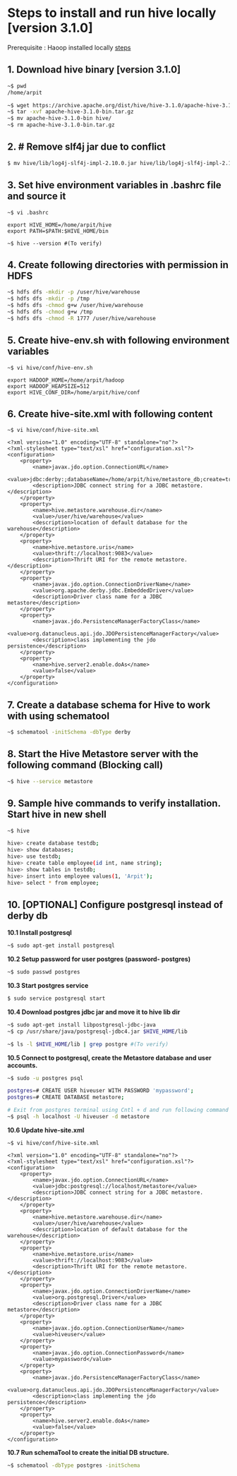 # Steps to install and run hive locally [version 3.1.0]
 
Prerequisite : Haoop installed locally [steps](hadoop-3.1.1.md)
## 1. Download hive binary [version 3.1.0]
``` bash
~$ pwd
/home/arpit

~$ wget https://archive.apache.org/dist/hive/hive-3.1.0/apache-hive-3.1.0-bin.tar.gz
~$ tar -xvf apache-hive-3.1.0-bin.tar.gz
~$ mv apache-hive-3.1.0-bin hive/
~$ rm apache-hive-3.1.0-bin.tar.gz
``` 

## 2. # Remove slf4j jar due to conflict  
``` bash
$ mv hive/lib/log4j-slf4j-impl-2.10.0.jar hive/lib/log4j-slf4j-impl-2.10.0.jar.bak
```

## 3. Set hive environment variables in .bashrc file and source it
```.env
~$ vi .bashrc

export HIVE_HOME=/home/arpit/hive
export PATH=$PATH:$HIVE_HOME/bin

~$ hive --version #(To verify)
```

## 4. Create following directories with permission in HDFS 
``` bash
~$ hdfs dfs -mkdir -p /user/hive/warehouse
~$ hdfs dfs -mkdir -p /tmp
~$ hdfs dfs -chmod g+w /user/hive/warehouse
~$ hdfs dfs -chmod g+w /tmp
~$ hdfs dfs -chmod -R 1777 /user/hive/warehouse
```

## 5. Create hive-env.sh with following environment variables
```.env
~$ vi hive/conf/hive-env.sh

export HADOOP_HOME=/home/arpit/hadoop
export HADOOP_HEAPSIZE=512
export HIVE_CONF_DIR=/home/arpit/hive/conf
```

## 6. Create hive-site.xml with following content
```.env
~$ vi hive/conf/hive-site.xml

<?xml version="1.0" encoding="UTF-8" standalone="no"?>
<?xml-stylesheet type="text/xsl" href="configuration.xsl"?>
<configuration>
    <property>
        <name>javax.jdo.option.ConnectionURL</name>
        <value>jdbc:derby:;databaseName=/home/arpit/hive/metastore_db;create=true</value>
        <description>JDBC connect string for a JDBC metastore.</description>
    </property>
    <property>
        <name>hive.metastore.warehouse.dir</name>
        <value>/user/hive/warehouse</value>
        <description>location of default database for the warehouse</description>
    </property>
    <property>
        <name>hive.metastore.uris</name>
        <value>thrift://localhost:9083</value>
        <description>Thrift URI for the remote metastore.</description>
    </property>
    <property>
        <name>javax.jdo.option.ConnectionDriverName</name>
        <value>org.apache.derby.jdbc.EmbeddedDriver</value>
        <description>Driver class name for a JDBC metastore</description>
    </property>
    <property>
        <name>javax.jdo.PersistenceManagerFactoryClass</name>
        <value>org.datanucleus.api.jdo.JDOPersistenceManagerFactory</value>
        <description>class implementing the jdo persistence</description>
    </property>
    <property>
        <name>hive.server2.enable.doAs</name>
        <value>false</value>
    </property>
</configuration>
```

## 7. Create a database schema for Hive to work with using schematool
``` bash
~$ schematool -initSchema -dbType derby
```


## 8. Start the Hive Metastore server with the following command (Blocking call)
``` bash
~$ hive --service metastore
```

## 9. Sample hive commands to verify installation. Start hive in new shell
```bash
~$ hive

hive> create database testdb;
hive> show databases;
hive> use testdb;
hive> create table employee(id int, name string);
hive> show tables in testdb;
hive> insert into employee values(1, 'Arpit');
hive> select * from employee;
```

## 10. [OPTIONAL] Configure postgresql instead of derby db

**10.1 Install postgresql**
```bash
~$ sudo apt-get install postgresql
```

**10.2 Setup password for user postgres (password- postgres)**
```bash
~$ sudo passwd postgres
```

**10.3 Start postgres service**
```bash
$ sudo service postgresql start
```

**10.4 Download postgres jdbc jar and move it to hive lib dir**
```bash
~$ sudo apt-get install libpostgresql-jdbc-java
~$ cp /usr/share/java/postgresql-jdbc4.jar $HIVE_HOME/lib

~$ ls -l $HIVE_HOME/lib | grep postgre #(To verify)
```

**10.5 Connect to postgresql, create the Metastore database and user accounts.**
```bash
~$ sudo -u postgres psql

postgres=# CREATE USER hiveuser WITH PASSWORD 'mypassword';
postgres=# CREATE DATABASE metastore;

# Exit from postgres terminal using Cntl + d and run following command from bash to verify
~$ psql -h localhost -U hiveuser -d metastore

```

**10.6 Update hive-site.xml**
```.env
~$ vi hive/conf/hive-site.xml

<?xml version="1.0" encoding="UTF-8" standalone="no"?>
<?xml-stylesheet type="text/xsl" href="configuration.xsl"?>
<configuration>
    <property>
        <name>javax.jdo.option.ConnectionURL</name>
        <value>jdbc:postgresql://localhost/metastore</value>
        <description>JDBC connect string for a JDBC metastore.</description>
    </property>
    <property>
        <name>hive.metastore.warehouse.dir</name>
        <value>/user/hive/warehouse</value>
        <description>location of default database for the warehouse</description>
    </property>
    <property>
        <name>hive.metastore.uris</name>
        <value>thrift://localhost:9083</value>
        <description>Thrift URI for the remote metastore.</description>
    </property>
    <property>
        <name>javax.jdo.option.ConnectionDriverName</name>
        <value>org.postgresql.Driver</value>
        <description>Driver class name for a JDBC metastore</description>
    </property>
    <property>
        <name>javax.jdo.option.ConnectionUserName</name>
        <value>hiveuser</value>
    </property>
    <property>
        <name>javax.jdo.option.ConnectionPassword</name>
        <value>mypassword</value>
    </property>
    <property>
        <name>javax.jdo.PersistenceManagerFactoryClass</name>
        <value>org.datanucleus.api.jdo.JDOPersistenceManagerFactory</value>
        <description>class implementing the jdo persistence</description>
    </property>
    <property>
        <name>hive.server2.enable.doAs</name>
        <value>false</value>
    </property>
</configuration>
```

**10.7 Run schemaTool to create the initial DB structure.**
```bash
~$ schematool -dbType postgres -initSchema
```
